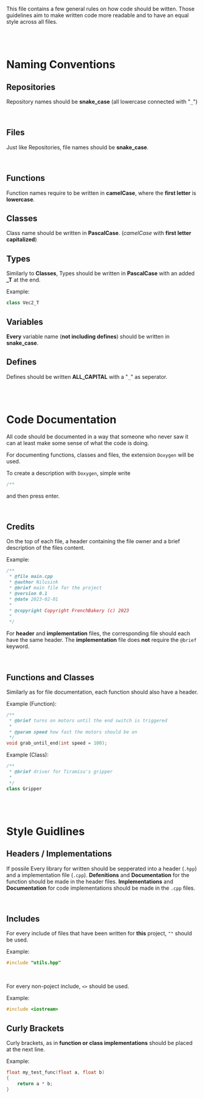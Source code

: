 This file contains a few general rules on how code should be witten.
Those guidelines aim to make written code more readable and to have
an equal style across all files.

<br><br>

# Naming Conventions
## Repositories
Repository names should be **snake_case** (all lowercase connected with "`_`")

<br>

## Files
Just like Repositories, file names should be **snake_case**.

<br>

## Functions
Function names require to be written in **camelCase**, where the **first letter** is **lowercase**.


## Classes
Class name should be written in **PascalCase**. (*camelCase* with **first letter capitalized**)

## Types
Similarly to **Classes**, Types should be written in **PascalCase** with an added **_T** at the end.

Example:
```cpp
class Vec2_T
```

## Variables
**Every** variable name (**not including defines**) should be written in **snake_case**.

## Defines
Defines should be written **ALL_CAPITAL** with a "`_`" as seperator.

<br><br>

# Code Documentation
All code should be documented in a way that someone who never saw it can
at least make some sense of what the code is doing.

For documenting functions, classes and files, the extension `Doxygen` will be used.

To create a description with `Doxygen`, simple write
```cpp
/**
```

and then press enter.

<br>

## Credits
On the top of each file, a header containing the file owner and a brief description of the files content.

Example:

```cpp
/**
 * @file main.cpp
 * @author Nilusink
 * @brief main file for the project
 * @version 0.1
 * @date 2023-02-01
 * 
 * @copyright Copyright FrenchBakery (c) 2023
 * 
 */
```

For **header** and **implementation** files, the corresponding file should each have the same header. The **implementation** file does **not** require the `@brief` keyword.

<br>

## Functions and Classes
Similarly as for file documentation, each function should also have a header.

Example (Function):
```cpp
/**
 * @brief turns on motors until the end switch is triggered
 * 
 * @param speed how fast the motors should be on
 */
void grab_until_end(int speed = 100);
```

Example (Class):
```cpp
/**
 * @brief driver for Tiramisu's gripper
 * 
 */
class Gripper
```

<br><br>

# Style Guidlines
## Headers / Implementations
If possile Every library for written should be sepperated into a header (`.hpp`) and a implementation file (`.cpp`). **Defenitions** and **Documentation** for the function should be made in the header files. **Implementations** and **Documentation** for code implementations should be made in the `.cpp` files.

<br>

## Includes
For every include of files that have been written for **this** project, `""` should be used.

Example:
```cpp
#include "utils.hpp"
```

<br>

For every non-poject include, `<>` should be used.

Example:
```cpp
#include <iostream>
```

## Curly Brackets
Curly brackets, as in **function or class implementations** should be placed at the next line.

Example:
```cpp
float my_test_func(float a, float b)
{
    return a * b;
}
```
